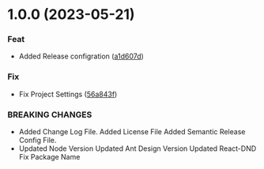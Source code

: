 # 1.0.0 (2023-05-21)


### Feat

* Added Release configration ([a1d607d](https://github.com/ansulagrawal/react-big-schedule/commit/a1d607da8ea9f9bf3f886264cdeee61ed1d6b9fa))


### Fix

* Fix Project Settings ([56a843f](https://github.com/ansulagrawal/react-big-schedule/commit/56a843f5674278a91fafc93233be391c29ee06bc))


### BREAKING CHANGES

* Added Change Log File.
Added License File
Added Semantic Release Config File.
* Updated Node Version
Updated Ant Design Version
Updated React-DND
Fix Package Name

